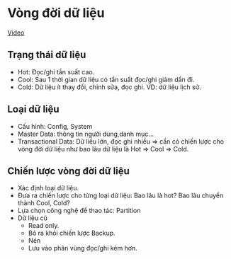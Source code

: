 # Vòng đời dữ liệu

[Video](https://wecommit.com.vn/courses/chuong-trinh-dao-tao-toi-uu-co-so-du-lieu-cao-cap/lesson/sai-lam-09-cuc-ky-quan-trong/)

## Trạng thái dữ liệu

- Hot: Đọc/ghi tần suất cao.
- Cool: Sau 1 thời gian dữ liệu có tần suất đọc/ghi giảm dần đi.
- Cold: Dữ liệu ít thay đổi, chỉnh sửa, đọc ghi. VD: dữ liệu lịch sử.

## Loại dữ liệu

- Cấu hình: Config, System
- Master Data: thông tin người dùng,danh mục...
- Transactional Data: Dữ liều lớn, đọc ghi nhiều => cần có chiến lược cho vòng đời dữ liệu như bao lâu dữ liệu là Hot => Cool => Cold.

## Chiến lược vòng đời dữ liệu

- Xác định loại dữ liệu.
- Đưa ra chiến lược cho từng loại dữ liệu: Bao lâu là hot? Bao lâu chuyển thành Cool, Cold?
- Lựa chọn công nghệ để thao tác: Partition
- Dữ liệu cũ
  - Read only.
  - Bỏ ra khỏi chiến lược Backup.
  - Nén
  - Lưu vào phân vùng đọc/ghi kém hơn.
